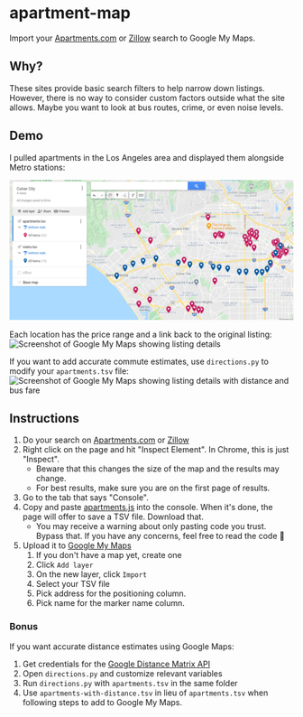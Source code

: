 # apartment-map

Import your [Apartments.com](apartments.com) or [Zillow](https://www.zillow.com/) search to Google My Maps.

## Why?

These sites provide basic search filters to help narrow down listings. However, there is no way to consider custom factors outside what the site allows. Maybe you want to look at bus routes, crime, or even noise levels.

## Demo

I pulled apartments in the Los Angeles area and displayed them alongside Metro stations:

![Screenshot of Google My Maps](screenshot.png)

Each location has the price range and a link back to the original listing: ![Screenshot of Google My Maps showing listing details](https://user-images.githubusercontent.com/11097096/118912172-5ce5e280-b8f5-11eb-8c85-3b13b3416b71.png)

If you want to add accurate commute estimates, use `directions.py` to modify your `apartments.tsv` file: ![Screenshot of Google My Maps showing listing details with distance and bus fare](https://user-images.githubusercontent.com/11097096/118912388-bbab5c00-b8f5-11eb-8917-15928f0d1387.png)

## Instructions

1. Do your search on [Apartments.com](https://apartments.com) or [Zillow](https://www.zillow.com/)
1. Right click on the page and hit "Inspect Element". In Chrome, this is just "Inspect".
    * Beware that this changes the size of the map and the results may change.
    * For best results, make sure you are on the first page of results.
1. Go to the tab that says "Console".
1. Copy and paste [apartments.js](https://raw.githubusercontent.com/sameer/apartment-map/main/apartments.js) into the console. When it's done, the page will offer to save a TSV file. Download that.
    * You may receive a warning about only pasting code you trust. Bypass that. If you have any concerns, feel free to read the code 🙂
1. Upload it to [Google My Maps](https://www.google.com/maps/about/mymaps/)
   1. If you don't have a map yet, create one 
   1. Click `Add layer`
   1. On the new layer, click `Import`
   1. Select your TSV file
   1. Pick address for the positioning column.
   1. Pick name for the marker name column.

### Bonus

If you want accurate distance estimates using Google Maps:

1. Get credentials for the [Google Distance Matrix API](https://developers.google.com/maps/documentation/distance-matrix/start)
1. Open `directions.py` and customize relevant variables
1. Run `directions.py` with `apartments.tsv` in the same folder
1. Use `apartments-with-distance.tsv` in lieu of `apartments.tsv` when following steps to add to Google My Maps.
